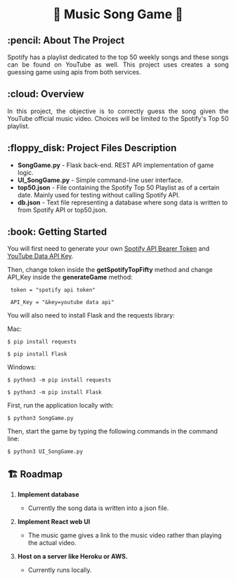 <h1 align="center"> 🎵 Music Song Game 🎵</h1>


<!-- ABOUT THE PROJECT -->
<h2 id="about-the-project"> :pencil: About The Project</h2>

<p align="justify">
  Spotify has a playlist dedicated to the top 50 weekly songs and these songs can be found on YouTube as well. This project uses creates a song guessing game using apis from both services.
</p>


<!-- OVERVIEW -->
<h2 id="overview"> :cloud: Overview</h2>

<p align="justify"> 
  In this project, the objective is to correctly guess the song given the YouTube official music video. Choices will be limited to the Spotify's Top 50 playlist.
</p>


<!-- PROJECT FILES DESCRIPTION -->
<h2 id="project-files-description"> :floppy_disk: Project Files Description</h2>

<ul>
  <li><b>SongGame.py</b> - Flask back-end. REST API implementation of game logic.</li>
  <li><b>UI_SongGame.py</b> - Simple command-line user interface. </li>
  <li><b>top50.json</b> - File containing the Spotify Top 50 Playlist as of a certain date. Mainly used for testing without calling Spotify API.</li>
  <li><b>db.json</b> - Text file representing a database where song data is written to from Spotify API or top50.json.</li>
</ul>


<!-- GETTING STARTED -->
<h2 id="getting-started"> :book: Getting Started</h2>

You will first need to generate your own [Spotify API Bearer Token](https://developer.spotify.com/documentation/web-api/quick-start/) and [YouTube Data API Key](https://developers.google.com/youtube/v3/getting-started).

Then, change token inside the <b>getSpotifyTopFifty</b> method and change API_Key inside the <b>generateGame</b> method:
<pre><code> token = "spotify api token"</code></pre>
<pre><code> API_Key = "&key=youtube data api"</code></pre>

You will also need to install Flask and the requests library:

Mac:
<pre><code>$ pip install requests</code></pre>
<pre><code>$ pip install Flask</code></pre>

Windows:
<pre><code>$ python3 -m pip install requests</code></pre>
<pre><code>$ python3 -m pip install Flask</code></pre>

<p>First, run the application locally with:</p>
<pre><code>$ python3 SongGame.py</code></pre>

<p>Then, start the game by typing the following commands in the command line:</p>
<pre><code>$ python3 UI_SongGame.py</code></pre>


<h2 id="project-files-description"> 🏗️ Roadmap </h2>
<ol>
  
 <b><li>Implement database</li></b>
 <ul><li>Currently the song data is written into a json file.</li></ul>
  
 <b><li>Implement React web UI</li></b>
 <ul><li>The music game gives a link to the music video rather than playing the actual video.</li> </ul>
 
 <b><li>Host on a server like Heroku or AWS.</li></b>
 <ul><li>Currently runs locally.</li> </ul>
</ol>
